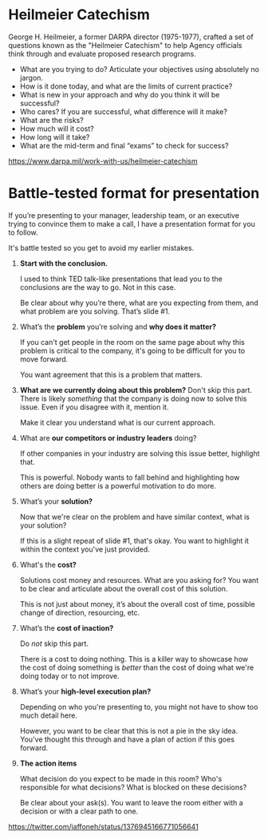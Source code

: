 
# Heilmeier Catechism

George H. Heilmeier, a former DARPA director (1975-1977), crafted a set of questions known as the "Heilmeier Catechism" to help Agency officials think through and evaluate proposed research programs.

- What are you trying to do? Articulate your objectives using absolutely no jargon.
- How is it done today, and what are the limits of current practice?
- What is new in your approach and why do you think it will be successful?
- Who cares? If you are successful, what difference will it make?
- What are the risks?
- How much will it cost?
- How long will it take?
- What are the mid-term and final “exams” to check for success?

https://www.darpa.mil/work-with-us/heilmeier-catechism

# Battle-tested format for presentation

If you’re presenting to your manager, leadership team, or an executive trying to convince them to make a call, I have a presentation format for you to follow.

It's battle tested so you get to avoid my earlier mistakes.

1. **Start with the conclusion.**

   I used to think TED talk-like presentations that lead you to the conclusions are the way to go. Not in this case.

   Be clear about why you’re there, what are you expecting from them, and what problem are you solving. That’s slide #1.
   
2. What’s the **problem** you’re solving and **why does it matter?**

   If you can't get people in the room on the same page about why this problem is critical to the company, it's going to be difficult for you to move forward.

   You want agreement that this is a problem that matters. 

3. **What are we currently doing about this problem?**
   Don't skip this part. There is likely *something* that the company is doing now to solve this issue. Even if you disagree with it, mention it.

   Make it clear you understand what is our current approach. 

4. What are **our competitors or industry leaders** doing?

   If other companies in your industry are solving this issue better, highlight that.

   This is powerful. Nobody wants to fall behind and highlighting how others are doing better is a powerful motivation to do more. 

5. What’s your **solution?**

   Now that we're clear on the problem and have similar context, what is your solution?

   If this is a slight repeat of slide #1, that's okay. You want to highlight it within the context you've just provided. 

6. What's the **cost?**

   Solutions cost money and resources. What are you asking for? You want to be clear and articulate about the overall cost of this solution.

   This is not just about money, it’s about the overall cost of time, possible change of direction, resourcing, etc. 

7. What’s the **cost of inaction?**

   Do *not* skip this part.

   There is a cost to doing nothing. This is a killer way to showcase how the cost of doing something is *better* than the cost of doing what we're doing today or to not improve. 

8. What’s your **high-level execution plan?**

   Depending on who you're presenting to, you might not have to show too much detail here.

   However, you want to be clear that this is not a pie in the sky idea. You've thought this through and have a plan of action if this goes forward. 

9. **The action items**

   What decision do you expect to be made in this room? Who's responsible for what decisions? What is blocked on these decisions?

   Be clear about your ask(s). You want to leave the room either with a decision or with a clear path to one. 

https://twitter.com/jaffoneh/status/1376945166771056641
